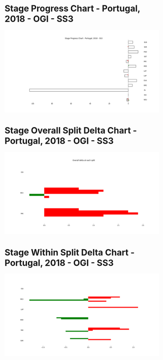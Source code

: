 # Stage Progress Chart - Portugal, 2018 - OGI - SS3

![](images/stage_report_3_OGI.png)
# Stage Overall Split Delta Chart - Portugal, 2018 - OGI - SS3

![](images/stage_report_split_delta_3_OGI.png)
# Stage Within Split Delta Chart - Portugal, 2018 - OGI - SS3

![](images/stage_report_individual_split_delta_3_OGI.png)
